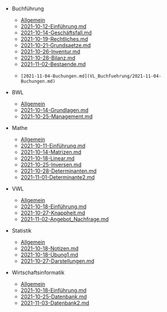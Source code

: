 


 - Buchführung

   -  [Allgemein](VL_Buchfuehrung/README.md) 
   -  [2021-10-12-Einführung.md](VL_Buchfuehrung/2021-10-12-Einfuehrung.md) 
   -  [2021-10-14-Geschäftsfall.md](VL_Buchfuehrung/2021-10-14-Geschaeftsfall.md) 
   -  [2021-10-19-Rechtliches.md](VL_Buchfuehrung/2021-10-19-Rechtliches.md) 
   -  [2021-10-21-Grundsaetze.md](VL_Buchfuehrung/2021-10-21-Grundsaetze.md) 
   -   [2021-10-26-Inventur.md](VL_Buchfuehrung/2021-10-26-Inventur.md) 
   -    [2021-10-28-Bilanz.md](VL_Buchfuehrung/2021-10-28-Bilanz.md) 
   -    [2021-11-02-Bestaende.md](VL_Buchfuehrung/2021-11-02-Bestaende.md) 
   -     [2021-11-04-Buchungen.md](VL_Buchfuehrung/2021-11-04-Buchungen.md) 



 - BWL

   - [Allgemein](VL_BWL/README.md) 
   - [2021-10-14-Grundlagen.md](VL_BWL/2021-10-14-Grundlagen.md) 
   -  [2021-10-25-Management.md](VL_BWL/2021-10-25-Management.md) 




 - Mathe

    -  [Allgemein](VL_Mathe1/README.md)
    -  [2021-10-11-Einführung.md](VL_Mathe1/2021-10-11-Einfuehrung.md) 
    -  [2021-10-14-Matrizen.md](VL_Mathe1/2021-10-14-Matrizen.md) 
    -  [2021-10-18-Linear.md](VL_Mathe1/2021-10-18-Linear.md) 
    -  [2021-10-25-Inversen.md](VL_Mathe1/2021-10-25-inverses.md) 
    -   [2021-10-28-Determinanten.md](VL_Mathe1/2021-10-28-Determinanten.md) 
    -    [2021-11-01-Determinante2.md](VL_Mathe1/2021-11-01-Determinante2.md) 




 - VWL

    - [Allgemein](VL_VWL/README.md) 
    - [2021-10-18-Einführung.md](VL_VWL/2021-10-18-Einfuehrung.md) 
    -  [2021-10-27-Knappheit.md](VL_VWL/2021-10-27-Knappheit.md) 
    -   [2021-11-02-Angebot_Nachfrage.md](VL_VWL/2021-11-02-Angebot_Nachfrage.md) 



 - Statistik

    - [Allgemein](VL_Statistik1/README.md) 
    - [2021-10-18-Notizen.md](VL_Statistik1/2021-10-18-Notizen.md) 
    -  [2021-10-18-Übung1.md](VL_Statistik1/2021-10-18-Uebung1.md) 
    -   [2021-10-27-Darstellungen.md](VL_Statistik1/2021-10-27-Darstellungen.md) 
    
    


 - Wirtschaftsinformatik

    - [Allgemein](VL_Wirtschaftsinformatik/README.md) 
    - [2021-10-18-Einführung.md](VL_Wirtschaftsinformatik/2021-10-18-Einfuehrung.md) 
    -  [2021-10-25-Datenbank.md](VL_Wirtschaftsinformatik/2021-10-25-Datenbank.md) 
    -  [2021-11-03-Datenbank2.md](VL_Wirtschaftsinformatik/2021-11-03-Datenbank2.md) 

